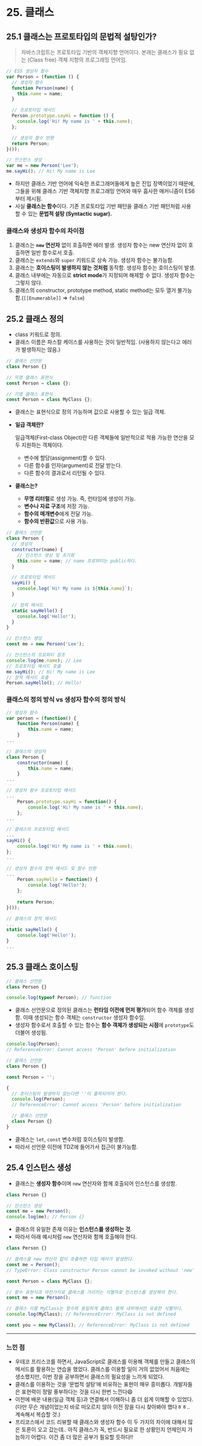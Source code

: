 # 25. 클래스
## 25.1 클래스는 프로토타입의 문법적 설탕인가?

> 자바스크립트는 프로토타입 기반의 객체지향 언어이다.
본래는 클래스가 필요 없는 (Class free) 객체 지향의 프로그래밍 언어임.
> 

```jsx
// ES5 생성자 함수
var Person = (function () {
  // 생성자 함수
  function Person(name) {
    this.name = name;
  }

  // 프로토타입 메서드
  Person.prototype.sayHi = function () {
    console.log('Hi! My name is ' + this.name);
  };

  // 생성자 함수 반환
  return Person;
}());

// 인스턴스 생성
var me = new Person('Lee');
me.sayHi(); // Hi! My name is Lee
```

- 하지만 클래스 기반 언어에 익숙한 프로그래머들에게 높은 진입 장벽이었기 때문에, 그들을 위해 클래스 기반 객체지향 프로그래밍 언어와 매우 흡사한 매커니즘이 ES6부터 제시됨.
- 사실 **클래스는 함수**이다. 기존 프로토타입 기반 패턴을 클래스 기반 패턴처럼 사용할 수 있는 **문법적 설탕 (Syntactic sugar).**

### 클래스와 생성자 함수의 차이점

1. 클래스는 **`new` 연산자** 없이 호출하면 에러 발생. 생성자 함수는 new 연산자 없이 호출하면 일반 함수로서 호출.
2. 클래스는 `extends`와 `super` 키워드로 상속 가능. 생성자 함수는 불가능함.
3. 클래스는 **호이스팅이 발생하지 않는 것처럼** 동작함. 생성자 함수는 호이스팅이 발생.
4. 클래스 내부에는 자동으로 **strict mode**가 지정되며 해제할 수 없다. 생성자 함수는 그렇지 않다.
5. 클래스의 constructor, prototype method, static method는 모두 열거 불가능함.(`[[Enumerable]]` ⇒ `false`)

## 25.2 클래스 정의

- class 키워드로 정의.
- 클래스 이름은 파스칼 케이스를 사용하는 것이 일반적임. (사용하지 않는다고 에러가 발생하지는 않음.)

```jsx
// 클래스 선언문
class Person {}

// 익명 클래스 표현식
const Person = class {};

// 기명 클래스 표현식
const Person = class MyClass {};
```

- 클래스는 표현식으로 정의 가능하며 값으로 사용할 수 있는 일급 객체.
- **일급 객체란?**
    
    일급객체(First-class Object)란 다른 객체들에 일반적으로 적용 가능한 연산을 모두 지원하는 객체이다.
    
    - 변수에 할당(assignment)할 수 있다.
    - 다른 함수를 인자(argument)로 전달 받는다.
    - 다른 함수의 결과로서 리턴될 수 있다.
- **클래스는?**
    - **무명 리터럴**로 생성 가능. 즉, 런타임에 생성이 가능.
    - **변수나 자료 구조**에 저장 가능.
    - **함수의 매개변수**에게 전달 가능.
    - **함수의 반환값**으로 사용 가능.

```jsx
// 클래스 선언문
class Person {
  // 생성자
  constructor(name) {
    // 인스턴스 생성 및 초기화
    this.name = name; // name 프로퍼티는 public하다.
  }

  // 프로토타입 메서드
  sayHi() {
    console.log(`Hi! My name is ${this.name}`);
  }

  // 정적 메서드
  static sayHello() {
    console.log('Hello!');
  }
}

// 인스턴스 생성
const me = new Person('Lee');

// 인스턴스의 프로퍼티 참조
console.log(me.name); // Lee
// 프로토타입 메서드 호출
me.sayHi(); // Hi! My name is Lee
// 정적 메서드 호출
Person.sayHello(); // Hello!
```

### 클래스의 정의 방식 vs 생성자 함수의 정의 방식

```jsx
// 생성자 함수
var person = (function() {
	function Person(name) {
		this.name = name;
	}
...

// 클래스의 생성자
class Person {
	constructor(name) {
		this.name = name;
	}
...
```

```jsx
// 생성자 함수 프로토타입 메서드
...
	Person.prototype.sayHi = function() {
		console.log('Hi! My name is ' + this.name);
	};
...

// 클래스의 프로토타입 메서드
...
sayHi() {
	console.log('Hi! My name is ' + this.name);
};
...
```

```jsx
// 생성자 함수의 정적 메서드 및 함수 반환
...
	Person.sayHello = function() {
		console.log('Hello!');
	};
	
	return Person;
}());

// 클래스의 정적 메서드
...
static sayHello() {
	console.log('Hello!');
}
...
```

## 25.3 클래스 호이스팅

```jsx
// 클래스 선언문
class Person {}

console.log(typeof Person); // function
```

- 클래스 선언문으로 정의된 클래스는 **런타임 이전에 먼저 평가**되어 함수 객체를 생성함. 이때 생성되는 함수 객체는 `constructor` 생성자 함수임.
- 생성자 함수로서 호출할 수 있는 함수는 **함수 객체가 생성되는 시점**에 `prototype`도 더불어 생성됨.

```jsx
console.log(Person);
// ReferenceError: Cannot access 'Person' before initialization

// 클래스 선언문
class Person {}
```

```jsx
const Person = '';

{
  // 호이스팅이 발생하지 않는다면 ''이 출력되어야 한다.
  console.log(Person);
  // ReferenceError: Cannot access 'Person' before initialization

  // 클래스 선언문
  class Person {}
}
```

- 클래스는 `let`, `const` 변수처럼 호이스팅이 발생함.
- 따라서 선언문 이전에 TDZ에 들어가서 접근이 불가능함.

## 25.4 인스턴스 생성

- 클래스는 **생성자 함수**이며 `new` 연산자와 함께 호출되어 인스턴스를 생성함.

```jsx
class Person {}

// 인스턴스 생성
const me = new Person();
console.log(me); // Person {}
```

- 클래스의 유일한 존재 이유는 **인스턴스를 생성하는 것**.
- 따라서 아래 예시처럼 `new` 연산자와 함께 호출해야 한다.

```jsx
class Person {}

// 클래스를 new 연산자 없이 호출하면 타입 에러가 발생한다.
const me = Person();
// TypeError: Class constructor Person cannot be invoked without 'new'
```

```jsx
const Person = class MyClass {};

// 함수 표현식과 마찬가지로 클래스를 가리키는 식별자로 인스턴스를 생성해야 한다.
const me = new Person();

// 클래스 이름 MyClass는 함수와 동일하게 클래스 몸체 내부에서만 유효한 식별자다.
console.log(MyClass); // ReferenceError: MyClass is not defined

const you = new MyClass(); // ReferenceError: MyClass is not defined
```

---

### 느낀 점

- 우테코 프리스코를 하면서, JavaScript로 클래스를 이용해 객체를 만들고 클래스의 메서드를 활용하는 연습을 했었다. 클래스를 이용할 일이 거의 없었어서 처음에는 생소했지만, 이번 장을 공부하면서 클래스의 필요성을 느끼게 되었다.
- 클래스를 이용하는 것을 ‘문법적 설탕’에 비유하는 표현이 매우 흥미롭다. 개발자들은 표현력이 정말 풍부하다는 것을 다시 한번 느낀다😄
- 이전에 배운 내용(일급 객체 등)과 연결해서 이해하니 좀 더 쉽게 이해할 수 있었다. (다만 무슨 개념이었는지 바로 떠오르지 않아 이전 장을 다시 찾아봐야 했다ㅎㅎ.. 계속해서 복습할 것.)
- 프리코스에서 코드 리뷰할 때 클래스와 생성자 함수 이 두 가지의 차이에 대해서 많은 토론이 오고 갔는데.. 아직 클래스가 꼭, 반드시 필요로 한 상황인지 언제인지 가늠하기 어렵다. 이건 좀 더 많은 공부가 필요할 듯하다!!